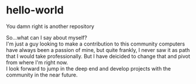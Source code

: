 # hello-world
You damn right is another repository

So...what can I say about myself?<br>
I'm just a guy looking to make a contribution to this community
computers have always been a passion of mine, but quite frankly, I
never saw it as path that I would take professionally. But I have deicided
to change that and pivot from where I'm right now. <br>
I look forward to jump in the deep end and develop projects with the community in the near future.
